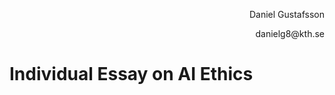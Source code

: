 <p style="text-align: right">Daniel Gustafsson</p>
<p style="text-align: right">danielg8@kth.se</p>

# Individual Essay on AI Ethics

